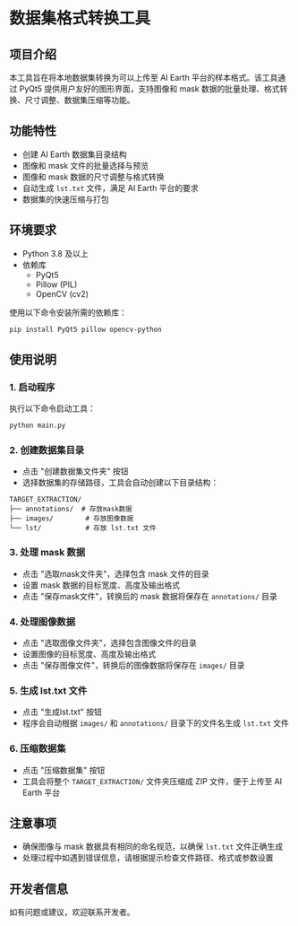 # 数据集格式转换工具

## 项目介绍
本工具旨在将本地数据集转换为可以上传至 AI Earth 平台的样本格式。该工具通过 PyQt5 提供用户友好的图形界面，支持图像和 mask 数据的批量处理、格式转换、尺寸调整、数据集压缩等功能。

## 功能特性
- 创建 AI Earth 数据集目录结构
- 图像和 mask 文件的批量选择与预览
- 图像和 mask 数据的尺寸调整与格式转换
- 自动生成 `lst.txt` 文件，满足 AI Earth 平台的要求
- 数据集的快速压缩与打包

## 环境要求
- Python 3.8 及以上
- 依赖库
  - PyQt5
  - Pillow (PIL)
  - OpenCV (cv2)

使用以下命令安装所需的依赖库：
```bash
pip install PyQt5 pillow opencv-python
```

## 使用说明

### 1. 启动程序
执行以下命令启动工具：
```bash
python main.py
```

### 2. 创建数据集目录
- 点击 "创建数据集文件夹" 按钮
- 选择数据集的存储路径，工具会自动创建以下目录结构：
```
TARGET_EXTRACTION/
├── annotations/  # 存放mask数据
├── images/        # 存放图像数据
└── lst/           # 存放 lst.txt 文件
```

### 3. 处理 mask 数据
- 点击 "选取mask文件夹"，选择包含 mask 文件的目录
- 设置 mask 数据的目标宽度、高度及输出格式
- 点击 "保存mask文件"，转换后的 mask 数据将保存在 `annotations/` 目录

### 4. 处理图像数据
- 点击 "选取图像文件夹"，选择包含图像文件的目录
- 设置图像的目标宽度、高度及输出格式
- 点击 "保存图像文件"，转换后的图像数据将保存在 `images/` 目录

### 5. 生成 lst.txt 文件
- 点击 "生成lst.txt" 按钮
- 程序会自动根据 `images/` 和 `annotations/` 目录下的文件名生成 `lst.txt` 文件

### 6. 压缩数据集
- 点击 "压缩数据集" 按钮
- 工具会将整个 `TARGET_EXTRACTION/` 文件夹压缩成 ZIP 文件，便于上传至 AI Earth 平台

## 注意事项
- 确保图像与 mask 数据具有相同的命名规范，以确保 `lst.txt` 文件正确生成
- 处理过程中如遇到错误信息，请根据提示检查文件路径、格式或参数设置

## 开发者信息
如有问题或建议，欢迎联系开发者。


